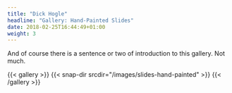 ```yaml
---
title: "Dick Hogle"
headline: "Gallery: Hand-Painted Slides"
date: 2018-02-25T16:44:49+01:00
weight: 3
---
```


And of course there is a sentence or two of introduction to this gallery. Not much.

{{< gallery >}}
  {{< snap-dir srcdir="/images/slides-hand-painted" >}}
{{< /gallery >}}

